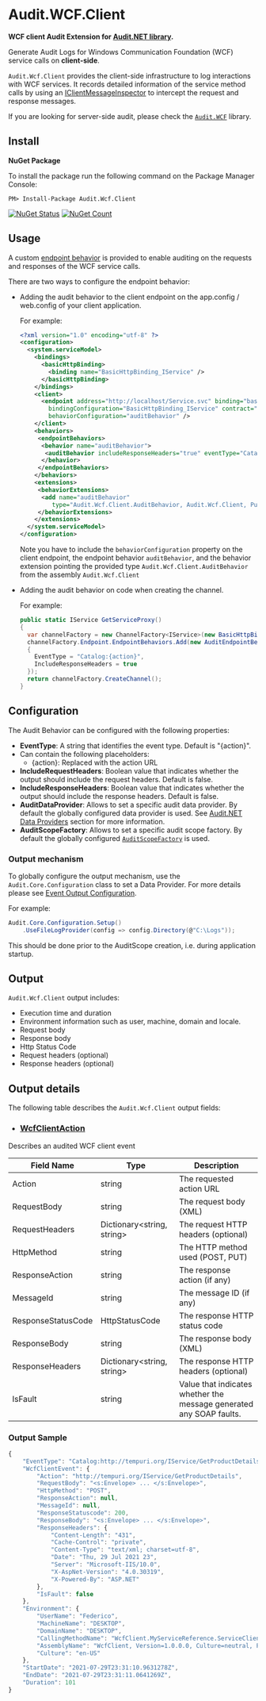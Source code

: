 # Audit.WCF.Client

**WCF client Audit Extension for [Audit.NET library](https://github.com/thepirat000/Audit.NET).** 

Generate Audit Logs for Windows Communication Foundation (WCF) service calls on **client-side**.

`Audit.Wcf.Client` provides the client-side infrastructure to log interactions with WCF services. 
It records detailed information of the service method calls by using an [IClientMessageInspector](https://docs.microsoft.com/en-us/dotnet/api/system.servicemodel.dispatcher.iclientmessageinspector?view=dotnet-plat-ext-5.0)
to intercept the request and response messages.

If you are looking for server-side audit, please check the [`Audit.WCF`](https://github.com/thepirat000/Audit.NET/blob/master/src/Audit.WCF/README.md) library.

## Install

**NuGet Package** 

To install the package run the following command on the Package Manager Console:

```
PM> Install-Package Audit.Wcf.Client
```

[![NuGet Status](https://img.shields.io/nuget/v/Audit.Wcf.Client.svg?style=flat)](https://www.nuget.org/packages/Audit.Wcf.Client/)
[![NuGet Count](https://img.shields.io/nuget/dt/Audit.Wcf.Client.svg)](https://www.nuget.org/packages/Audit.Wcf.Client/)

## Usage

A custom [endpoint behavior](https://docs.microsoft.com/en-us/dotnet/framework/wcf/extending/configuring-and-extending-the-runtime-with-behaviors#:~:text=Endpoint%20behaviors%20(IEndpointBehavior%20types)%20enable,client%20and%20service%20applications%2C%20respectively.) is provided 
to enable auditing on the requests and responses of the WCF service calls.

There are two ways to configure the endpoint behavior:

- Adding the audit behavior to the client endpoint on the app.config / web.config of your client application.

	For example:
	```xml
	<?xml version="1.0" encoding="utf-8" ?>
	<configuration>
	  <system.serviceModel>
		<bindings>
		  <basicHttpBinding>
			<binding name="BasicHttpBinding_IService" />
		  </basicHttpBinding>
		</bindings>
		<client>
		  <endpoint address="http://localhost/Service.svc" binding="basicHttpBinding"
			bindingConfiguration="BasicHttpBinding_IService" contract="MyServiceReference.IService" name="BasicHttpBinding_IService"
			behaviorConfiguration="auditBehavior" />
		</client>
		<behaviors>
		 <endpointBehaviors>
		  <behavior name="auditBehavior">
		   <auditBehavior includeResponseHeaders="true" eventType="Catalog:{action}" />
		  </behavior>
		 </endpointBehaviors>
		</behaviors>
		<extensions>
		 <behaviorExtensions>
		  <add name="auditBehavior"
			 type="Audit.Wcf.Client.AuditBehavior, Audit.Wcf.Client, PublicKeyToken=571d6b80b242c87e"/>
		 </behaviorExtensions>
		</extensions>
	  </system.serviceModel>
	</configuration>
	```

	Note you have to include the `behaviorConfiguration` property on the client endpoint, 
the endpoint behavior `auditBehavior`, and the behavior extension pointing the provided type `Audit.Wcf.Client.AuditBehavior` from the assembly `Audit.Wcf.Client`

- Adding the audit behavior on code when creating the channel.

	For example:

	```c#
    public static IService GetServiceProxy()
    {
	  var channelFactory = new ChannelFactory<IService>(new BasicHttpBinding(), new EndpointAddress(URL));
	  channelFactory.Endpoint.EndpointBehaviors.Add(new AuditEndpointBehavior()
	  {
	    EventType = "Catalog:{action}",
	    IncludeResponseHeaders = true
	  });
	  return channelFactory.CreateChannel();
    }
	```

## Configuration


The Audit Behavior can be configured with the following properties:
- **EventType**: A string that identifies the event type. Default is "\{action\}".
- Can contain the following placeholders: 
  - \{action}: Replaced with the action URL 
- **IncludeRequestHeaders**: Boolean value that indicates whether the output should include the request headers. Default is false.
- **IncludeResponseHeaders**: Boolean value that indicates whether the output should include the response headers. Default is false.
- **AuditDataProvider**: Allows to set a specific audit data provider. By default the globally configured data provider is used. See [Audit.NET Data Providers](https://github.com/thepirat000/Audit.NET/blob/master/README.md#data-providers) section for more information.
- **AuditScopeFactory**: Allows to set a specific audit scope factory. By default the globally configured [`AuditScopeFactory`](https://github.com/thepirat000/Audit.NET/blob/master/src/Audit.NET/AuditScopeFactory.cs) is used. 

### Output mechanism

To globally configure the output mechanism, use the `Audit.Core.Configuration` class to set a Data Provider. 
For more details please see [Event Output Configuration](https://github.com/thepirat000/Audit.NET/blob/master/README.md#event-output).

For example:
```c#
Audit.Core.Configuration.Setup()
	.UseFileLogProvider(config => config.Directory(@"C:\Logs"));
```

This should be done prior to the AuditScope creation, i.e. during application startup.


## Output

`Audit.Wcf.Client` output includes:

- Execution time and duration
- Environment information such as user, machine, domain and locale.
- Request body
- Response body
- Http Status Code
- Request headers (optional)
- Response headers (optional)

## Output details

The following table describes the `Audit.Wcf.Client` output fields:

- ### [WcfClientAction](https://github.com/thepirat000/Audit.NET/blob/master/src/Audit.WCF.Client/WcfClientAction.cs)

Describes an audited WCF client event

| Field Name | Type | Description | 
| ------------ | ---------------- |  -------------- |
| Action | string | The requested action URL |
| RequestBody | string | The request body (XML) |
| RequestHeaders | Dictionary<string, string> | The request HTTP headers (optional) |
| HttpMethod | string | The HTTP method used (POST, PUT) |
| ResponseAction | string | The response action (if any) |
| MessageId | string | The message ID (if any) |
| ResponseStatusCode | HttpStatusCode | The response HTTP status code |
| ResponseBody | string | The response body (XML) |
| ResponseHeaders | Dictionary<string, string> | The response HTTP headers (optional) |
| IsFault | string | Value that indicates whether the message generated any SOAP faults. |


### Output Sample

```javascript
{
    "EventType": "Catalog:http://tempuri.org/IService/GetProductDetails",
    "WcfClientEvent": {
        "Action": "http://tempuri.org/IService/GetProductDetails",
        "RequestBody": "<s:Envelope> ... </s:Envelope>",
        "HttpMethod": "POST",
        "ResponseAction": null,
        "MessageId": null,
        "ResponseStatuscode": 200,
        "ResponseBody": "<s:Envelope> ... </s:Envelope>",
        "ResponseHeaders": {
            "Content-Length": "431",
            "Cache-Control": "private",
            "Content-Type": "text/xml; charset=utf-8",
            "Date": "Thu, 29 Jul 2021 23",
            "Server": "Microsoft-IIS/10.0",
            "X-AspNet-Version": "4.0.30319",
            "X-Powered-By": "ASP.NET"
        },
        "IsFault": false
    },
    "Environment": {
        "UserName": "Federico",
        "MachineName": "DESKTOP",
        "DomainName": "DESKTOP",
        "CallingMethodName": "WcfClient.MyServiceReference.ServiceClient.GetProductDetails()",
        "AssemblyName": "WcfClient, Version=1.0.0.0, Culture=neutral, PublicKeyToken=null",
        "Culture": "en-US"
    },
    "StartDate": "2021-07-29T23:31:10.9631278Z",
    "EndDate": "2021-07-29T23:31:11.0641269Z",
    "Duration": 101
}
```
